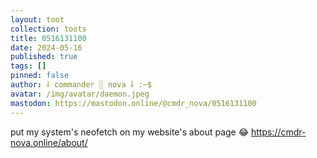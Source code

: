 ```yaml
---
layout: toot
collection: toots
title: 0516131100
date: 2024-05-16
published: true
tags: []
pinned: false
author: ⸸ commander ░ nova ⸸ :~$
avatar: /img/avatar/daemon.jpeg
mastodon: https://mastodon.online/@cmdr_nova/0516131100
---
```


put my system's neofetch on my website's about page 😂  https://cmdr-nova.online/about/
